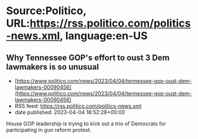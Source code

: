 # Source:Politico, URL:https://rss.politico.com/politics-news.xml, language:en-US

## Why Tennessee GOP's effort to oust 3 Dem lawmakers is so unusual
 - [https://www.politico.com/news/2023/04/04/tennessee-gop-oust-dem-lawmakers-00090456](https://www.politico.com/news/2023/04/04/tennessee-gop-oust-dem-lawmakers-00090456)
 - RSS feed: https://rss.politico.com/politics-news.xml
 - date published: 2023-04-04 16:52:28+00:00

House GOP leadership is trying to kick out a trio of Democrats for participating in gun reform protest.

